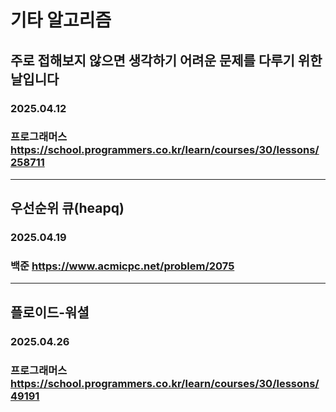 # 기타 알고리즘
## 주로 접해보지 않으면 생각하기 어려운 문제를 다루기 위한 날입니다
### 2025.04.12
### 프로그래머스 https://school.programmers.co.kr/learn/courses/30/lessons/258711
---
## 우선순위 큐(heapq)
### 2025.04.19
### 백준 https://www.acmicpc.net/problem/2075
---
## 플로이드-워셜
### 2025.04.26
### 프로그래머스 https://school.programmers.co.kr/learn/courses/30/lessons/49191
